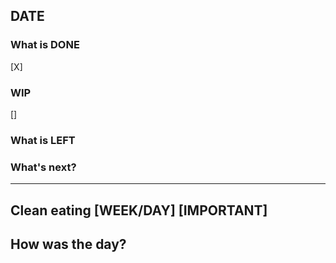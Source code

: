 ## DATE

### What is DONE 
[X] 

### WIP
[] 

### What is LEFT


### What's next?

--- 

## Clean eating [WEEK/DAY] [IMPORTANT]


## How was the day?

